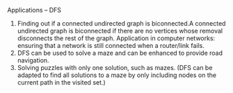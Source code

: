  
Applications – DFS 

1) Finding out if a connected undirected graph is biconnected.A connected undirected graph is biconnected if there are no vertices 
whose removal disconnects the rest of the graph. 
Application in computer networks: ensuring that a network is still connected when a router/link fails. 
2) DFS can be used to solve a maze and can be enhanced to provide road navigation.
3) Solving puzzles with only one solution, such as mazes. (DFS can be adapted to find all solutions to a maze by only including nodes on the current path in the visited set.)
